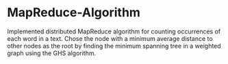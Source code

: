 # MapReduce-Algorithm

Implemented distributed MapReduce algorithm for counting occurrences of each word in a text. Chose the node with a minimum average distance to other nodes as the root by finding the minimum spanning tree in a weighted graph using the GHS algorithm.
